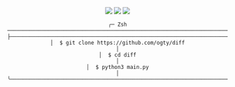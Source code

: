 <div align="center">
    <img src="https://img.shields.io/badge/code%20style-black-000000.svg?style=for-the-badge">
    <img src="https://img.shields.io/github/last-commit/ogty/diff/main?style=for-the-badge">
    <img src="https://img.shields.io/github/pipenv/locked/python-version/ogty/diff/main?style=for-the-badge">
</div>

<div align="center">

```
╭─ Zsh ────────────────────────────────────────────────────────────────────────╮
├──────────────────────────────────────────────────────────────────────────────┤
│  $ git clone https://github.com/ogty/diff                                    │
│  $ cd diff                                                                   │
│  $ python3 main.py                                                           │
╰──────────────────────────────────────────────────────────────────────────────╯
```

</div>
